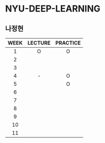 # NYU-DEEP-LEARNING
## 나정현

|WEEK|LECTURE|PRACTICE|
|:-:|:---:|:---:|
|1|O|O|
|2|||
|3|||
|4|-|O|
|5||O|
|6|||
|7|||
|8|||
|9|||
|10|||
|11||
